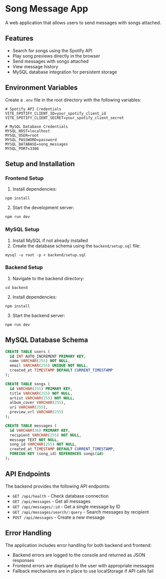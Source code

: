 
# Song Message App

A web application that allows users to send messages with songs attached.

## Features

- Search for songs using the Spotify API
- Play song previews directly in the browser
- Send messages with songs attached
- View message history
- MySQL database integration for persistent storage

## Environment Variables

Create a `.env` file in the root directory with the following variables:

```
# Spotify API Credentials
VITE_SPOTIFY_CLIENT_ID=your_spotify_client_id
VITE_SPOTIFY_CLIENT_SECRET=your_spotify_client_secret

# MySQL Database Credentials
MYSQL_HOST=localhost
MYSQL_USER=root
MYSQL_PASSWORD=password
MYSQL_DATABASE=song_messages
MYSQL_PORT=3306
```

## Setup and Installation

### Frontend Setup

1. Install dependencies:
```
npm install
```

2. Start the development server:
```
npm run dev
```

### MySQL Setup

1. Install MySQL if not already installed
2. Create the database schema using the `backend/setup.sql` file:
```
mysql -u root -p < backend/setup.sql
```

### Backend Setup

1. Navigate to the backend directory:
```
cd backend
```

2. Install dependencies:
```
npm install
```

3. Start the backend server:
```
npm run dev
```

## MySQL Database Schema

```sql
CREATE TABLE users (
  id INT AUTO_INCREMENT PRIMARY KEY,
  name VARCHAR(255) NOT NULL,
  email VARCHAR(255) UNIQUE NOT NULL,
  created_at TIMESTAMP DEFAULT CURRENT_TIMESTAMP
);

CREATE TABLE songs (
  id VARCHAR(255) PRIMARY KEY,
  title VARCHAR(255) NOT NULL,
  artist VARCHAR(255) NOT NULL,
  album_cover VARCHAR(255),
  uri VARCHAR(255),
  preview_url VARCHAR(255)
);

CREATE TABLE messages (
  id VARCHAR(36) PRIMARY KEY,
  recipient VARCHAR(255) NOT NULL,
  message TEXT NOT NULL,
  song_id VARCHAR(255) NOT NULL,
  created_at TIMESTAMP DEFAULT CURRENT_TIMESTAMP,
  FOREIGN KEY (song_id) REFERENCES songs(id)
);
```

## API Endpoints

The backend provides the following API endpoints:

- `GET /api/health` - Check database connection
- `GET /api/messages` - Get all messages
- `GET /api/messages/:id` - Get a single message by ID
- `GET /api/messages/search/:query` - Search messages by recipient
- `POST /api/messages` - Create a new message

## Error Handling

The application includes error handling for both backend and frontend:

- Backend errors are logged to the console and returned as JSON responses
- Frontend errors are displayed to the user with appropriate messages
- Fallback mechanisms are in place to use localStorage if API calls fail
